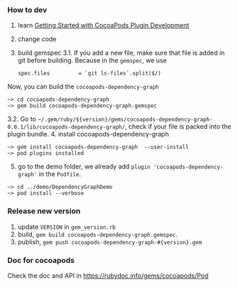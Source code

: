 
### How to dev 

1. learn [Getting Started with CocoaPods Plugin Development](https://medium.com/@vladkorzun/getting-started-with-cocoapods-plugin-development-86cd55bee1b3)

2. change code 
3. build gemspec
3.1. If you add a new file, make sure that file is added in git before building. Because in the `gemspec`, we use 
    ```
    spec.files         = `git ls-files`.split($/)
    ```
Now, you can build the `cocoapods-dependency-graph`
```
~> cd cocoapods-dependency-graph
~> gem build cocoapods-dependency-graph.gemspec
```
3.2. Go to  `~/.gem/ruby/${version}/gems/cocoapods-dependency-graph-0.0.1/lib/cocoapods-dependency-graph/`,  check if your file is packed into the plugin bundle. 
4. install cocoapods-dependency-graph 

```
~> gem install cocoapods-dependency-graph  --user-install
~> pod plugins installed
```

5. go to the demo folder, we already add `plugin 'cocoapods-dependency-graph'` in the `Podfile`. 

```
~> cd ../demo/DependencyGraphDemo
~> pod install --verbose 
```

### Release new version 
1. update `VERSION` in `gem_version.rb` 
2. build, `gem build cocoapods-dependency-graph.gemspec`. 
3. publish, `gem push cocoapods-dependency-graph-#{version}.gem`   

### Doc for cocoapods 

Check the doc and API in https://rubydoc.info/gems/cocoapods/Pod